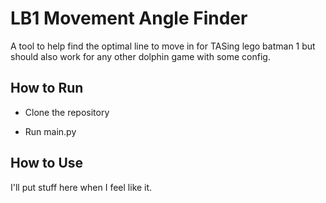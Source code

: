 # LB1 Movement Angle Finder

A tool to help find the optimal line to move in for TASing lego batman 1 but should also work for any other dolphin game with some config.

## How to Run

- Clone the repository

- Run main.py

## How to Use

I'll put stuff here when I feel like it.
